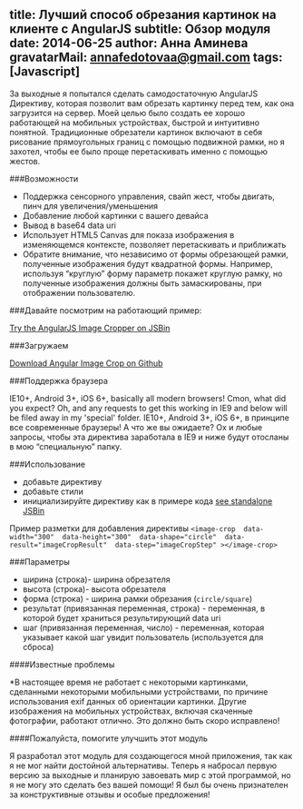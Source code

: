 title: Лучший способ обрезания картинок на клиенте с AngularJS
subtitle: Обзор модуля
date: 2014-06-25
author: Анна Аминева
gravatarMail: annafedotovaa@gmail.com
tags: [Javascript]
---

За выходные я попытался сделать самодостаточную AngularJS Директиву, которая позволит вам обрезать картинку перед тем, как она загрузится на сервер. Моей целью было создать ее хорошо работающей на мобильных устройствах, быстрой  и интуитивно понятной.
Традиционные обрезатели картинок включают в себя рисование прямоугольных границ с помощью подвижной рамки, но я захотел, чтобы ее было проще перетаскивать именно с помощью жестов.

<!-- more -->
###Возможности

* Поддержка сенсорного управления, свайп жест, чтобы двигать, пинч для увеличения/уменьшения
* Добавление любой картинки с вашего девайса
* Вывод в base64 data uri
* Использует  HTML5 Canvas для показа изображения в изменяющемся контексте, позволяет перетаскивать и приближать
* Обратите внимание, что независимо от формы обрезающей рамки, полученные изображения будут квадратной формы. Например, используя “круглую” форму параметр покажет круглую рамку, но полученные изображения должны быть замаскированы, при отображении пользователю.

###Давайте посмотрим на работающий пример:

[Try the AngularJS Image Cropper on JSBin](http://jsbin.com/fovovu/1/edit)

###Загружаем

[Download Angular Image Crop on Github](https://github.com/andyshora/angular-image-crop)
 
###Поддержка браузера

IE10+, Android 3+, iOS 6+, basically all modern browsers!
Cmon, what did you expect? Oh, and any requests to get this working in IE9 and below will be filed away in my 'special' folder.
IE10+, Android 3+, iOS 6+, в принципе все современные браузеры!
А что же вы ожидаете? Ох и любые запросы, чтобы эта директива заработала в IE9 и ниже будут отосланы в мою “специальную” папку.

###Использование

* добавьте директиву
* добавьте стили
* инициализируйте директиву как в примере кода [see standalone JSBin](http://jsbin.com/fovovu/1/edit)

Пример разметки для добавления директивы
` <image-crop  data-width="300"  data-height="300"  data-shape="circle"  data-result="imageCropResult"  data-step="imageCropStep" ></image-crop> `

###Параметры

* ширина (строка)- ширина обрезателя
* высота (строка)- высота обрезателя
* форма (строка) - ширина рамки обрезания (`circle/square`)
* результат (привязанная переменная, строка) - переменная, в которой будет храниться результирующий data uri
* шаг (привязанная переменная, число) - переменная, которая указывает какой шаг  увидит пользователь (используется для сброса)

####Известные проблемы

*В настоящее время не работает с некоторыми картинками, сделанными некоторыми мобильными устройствами, по причине использования exif данных об ориентации картинки. Другие изображения на мобильных устройствах, включая скаченные фотографии, работают отлично. Это должно быть скоро исправлено!

####Пожалуйста, помогите улучшить этот модуль

Я разработал этот модуль для создающегося мной приложения, так как я не мог найти достойной альтернативы. Теперь я набросал первую версию за выходные и планирую завоевать мир с этой программой, но я не могу это сделать без вашей помощи!
Я был бы очень признателен за конструктивные отзывы и особые предложения!

